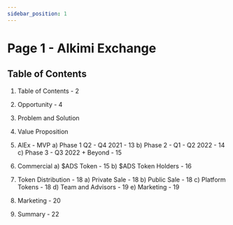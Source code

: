 ```yaml
---
sidebar_position: 1
---
```


# Page 1 - Alkimi Exchange


## Table of Contents

1. Table of Contents - 2

2. Opportunity - 4

3. Problem and Solution

4. Value Proposition

5. AlEx - MVP
    a) Phase 1 Q2 - Q4 2021 - 13
    b) Phase 2 - Q1 - Q2 2022 - 14
    c) Phase 3 - Q3 2022 + Beyond - 15

6. Commercial
    a) $ADS Token - 15
    b) $ADS Token Holders - 16

7. Token Distribution - 18
    a) Private Sale - 18
    b) Public Sale - 18
    c) Platform Tokens - 18
    d) Team and Advisors - 19
    e) Marketing - 19

9. Marketing - 20

10. Summary - 22
    